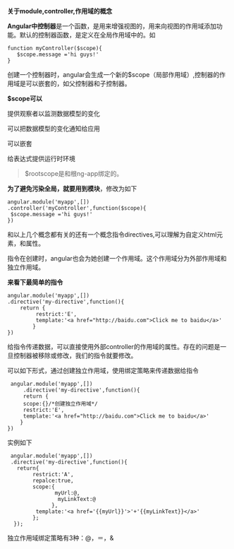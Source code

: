 **关于module,controller,作用域的概念**

**Angular中控制器**是一个函数，是用来增强视图的，用来向视图的作用域添加功能。默认的控制器函数，是定义在全局作用域中的。如

    function myController($scope){
       $scope.message ='hi guys!'
    }
创建一个控制器时，angular会生成一个新的$scope（局部作用域）,控制器的作用域是可以嵌套的，如父控制器和子控制器。

**$scope可以**

提供观察者以监测数据模型的变化

可以把数据模型的变化通知给应用

可以嵌套

给表达式提供运行时环境

>$rootscope是和根ng-app绑定的。

**为了避免污染全局，就要用到模块**，修改为如下

    angular.module('myapp',[])
    .controller('myController',function($scope){
     $scope.message ='hi guys!'
    })

和以上几个概念都有关的还有一个概念指令directives,可以理解为自定义html元素，和属性。

指令在创建时，angular也会为她创建一个作用域。这个作用域分为外部作用域和独立作用域。

**来看下最简单的指令**
<my-directive></my-directive>

    angular.module('myapp',[])
    .directive('my-directive',function(){
        return {
             restrict:'E',
             template:'<a href="http://baidu.com">Click me to baidu</a>'    
            }
    })

给指令传递数据，可以直接使用外部controller的作用域的属性。存在的问题是一旦控制器被移除或修改，我们的指令就要修改。

可以如下形式，通过创建独立作用域，使用绑定策略来传递数据给指令
<my-directive></my-directive>

     angular.module('myapp',[])
         .directive('my-directive',function(){
         return {
         scope:{}/*创建独立作用域*/
         restrict:'E',
         template:'<a href="http://baidu.com">Click me to baidu</a>'
        }
    })

实例如下

<div my-directive my-url="http://baidu.com" my-link-text="Click me to baidu">

     angular.module('myapp',[])
     .directive('my-directive',function(){
       return{
            restrict:'A',
            repalce:true,
            scope:{
                   myUrl:@,
                    myLinkText:@
                  },
             template:'<a href='{{myUrl}}'>'+'{{myLinkText}}</a>'
            };
      });
独立作用域绑定策略有3种：@，＝，&